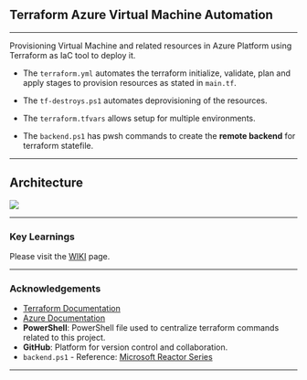 ## Terraform Azure Virtual Machine Automation

---

Provisioning Virtual Machine and related resources in Azure Platform using Terraform as IaC tool to deploy it.

- The `terraform.yml` automates the terraform initialize, validate, plan and apply stages to provision resources as stated in `main.tf`.

- The `tf-destroys.ps1` automates deprovisioning of the resources.

- The `terraform.tfvars` allows setup for multiple environments.

- The `backend.ps1` has pwsh commands to create the **remote backend** for terraform statefile.

---

## Architecture

![](.github/images/architecture.png)

---

### Key Learnings

Please visit the [WIKI](https://github.com/RScrafted/terraform-azure-vm-automation/wiki) page.

---

### Acknowledgements
- [Terraform Documentation](https://www.terraform.io/docs/providers/azurerm/)
- [Azure Documentation](https://docs.microsoft.com/en-us/azure/)
- **PowerShell**: PowerShell file used to centralize terraform commands related to this project.
- **GitHub**: Platform for version control and collaboration.
- `backend.ps1` - Reference: [Microsoft Reactor Series](https://developer.microsoft.com/en-us/reactor/series/S-1162/)

---